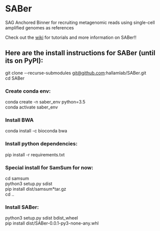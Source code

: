 # SABer
SAG Anchored Binner for recruiting metagenomic reads using single-cell amplified genomes as references

Check out the [wiki](https://github.com/hallamlab/SABer.wiki.git) for tutorials and more information on SABer!!


## Here are the install instructions for SABer (until its on PyPI):
git clone --recurse-submodules git@github.com:hallamlab/SABer.git  
cd SABer  

### Create conda env:
conda create -n saber_env python=3.5  
conda activate saber_env  

### Install BWA
conda install -c bioconda bwa

### Install python dependencies:
pip install -r requirements.txt  
  
### Special install for SamSum for now:
cd samsum  
python3 setup.py sdist  
pip install dist/samsum*tar.gz  
cd ..  
  
### Install SABer:
python3 setup.py sdist bdist_wheel  
pip install dist/SABer-0.0.1-py3-none-any.whl  
